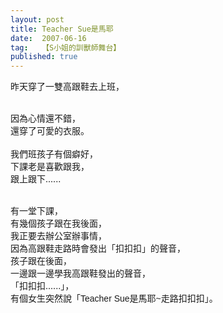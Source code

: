 ```yaml
---
layout: post
title: Teacher Sue是馬耶
date:  2007-06-16
tag:   【S小姐的訓獸師舞台】
published: true 
---
```

<p>昨天穿了一雙高跟鞋去上班，</p>

<p><br>
因為心情還不錯，<br>
還穿了可愛的衣服。<br>
<br>
我們班孩子有個癖好，<br>
下課老是喜歡跟我，<br>
跟上跟下......</p>

<p><br>
有一堂下課，<br>
有幾個孩子跟在我後面，<br>
我正要去辦公室辦事情，<br>
因為高跟鞋走路時會發出「扣扣扣」的聲音，<br>
孩子跟在後面，<br>
一邊跟一邊學我高跟鞋發出的聲音，<br>
「扣扣扣......」，<br>
有個女生突然說「<font face="Arial">Teacher Sue是馬耶~走路扣扣扣」。</font></p>

